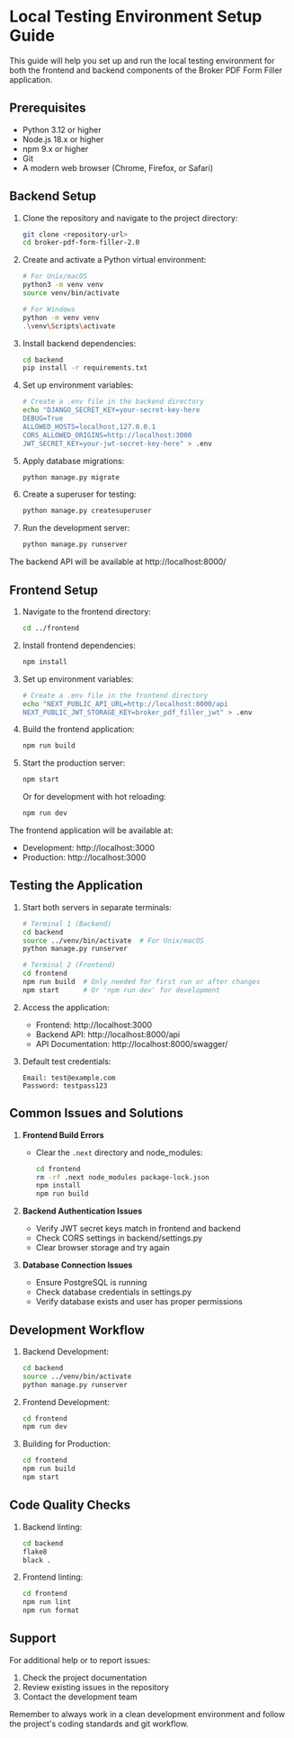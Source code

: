 # Local Testing Environment Setup Guide

This guide will help you set up and run the local testing environment for both the frontend and backend components of the Broker PDF Form Filler application.

## Prerequisites

- Python 3.12 or higher
- Node.js 18.x or higher
- npm 9.x or higher
- Git
- A modern web browser (Chrome, Firefox, or Safari)

## Backend Setup

1. Clone the repository and navigate to the project directory:
   ```bash
   git clone <repository-url>
   cd broker-pdf-form-filler-2.0
   ```

2. Create and activate a Python virtual environment:
   ```bash
   # For Unix/macOS
   python3 -m venv venv
   source venv/bin/activate

   # For Windows
   python -m venv venv
   .\venv\Scripts\activate
   ```

3. Install backend dependencies:
   ```bash
   cd backend
   pip install -r requirements.txt
   ```

4. Set up environment variables:
   ```bash
   # Create a .env file in the backend directory
   echo "DJANGO_SECRET_KEY=your-secret-key-here
   DEBUG=True
   ALLOWED_HOSTS=localhost,127.0.0.1
   CORS_ALLOWED_ORIGINS=http://localhost:3000
   JWT_SECRET_KEY=your-jwt-secret-key-here" > .env
   ```

5. Apply database migrations:
   ```bash
   python manage.py migrate
   ```

6. Create a superuser for testing:
   ```bash
   python manage.py createsuperuser
   ```

7. Run the development server:
   ```bash
   python manage.py runserver
   ```

The backend API will be available at http://localhost:8000/

## Frontend Setup

1. Navigate to the frontend directory:
   ```bash
   cd ../frontend
   ```

2. Install frontend dependencies:
   ```bash
   npm install
   ```

3. Set up environment variables:
   ```bash
   # Create a .env file in the frontend directory
   echo "NEXT_PUBLIC_API_URL=http://localhost:8000/api
   NEXT_PUBLIC_JWT_STORAGE_KEY=broker_pdf_filler_jwt" > .env
   ```

4. Build the frontend application:
   ```bash
   npm run build
   ```

5. Start the production server:
   ```bash
   npm start
   ```

   Or for development with hot reloading:
   ```bash
   npm run dev
   ```

The frontend application will be available at:
- Development: http://localhost:3000
- Production: http://localhost:3000

## Testing the Application

1. Start both servers in separate terminals:
   ```bash
   # Terminal 1 (Backend)
   cd backend
   source ../venv/bin/activate  # For Unix/macOS
   python manage.py runserver

   # Terminal 2 (Frontend)
   cd frontend
   npm run build  # Only needed for first run or after changes
   npm start      # Or 'npm run dev' for development
   ```

2. Access the application:
   - Frontend: http://localhost:3000
   - Backend API: http://localhost:8000/api
   - API Documentation: http://localhost:8000/swagger/

3. Default test credentials:
   ```
   Email: test@example.com
   Password: testpass123
   ```

## Common Issues and Solutions

1. **Frontend Build Errors**
   - Clear the `.next` directory and node_modules:
     ```bash
     cd frontend
     rm -rf .next node_modules package-lock.json
     npm install
     npm run build
     ```

2. **Backend Authentication Issues**
   - Verify JWT secret keys match in frontend and backend
   - Check CORS settings in backend/settings.py
   - Clear browser storage and try again

3. **Database Connection Issues**
   - Ensure PostgreSQL is running
   - Check database credentials in settings.py
   - Verify database exists and user has proper permissions

## Development Workflow

1. Backend Development:
   ```bash
   cd backend
   source ../venv/bin/activate
   python manage.py runserver
   ```

2. Frontend Development:
   ```bash
   cd frontend
   npm run dev
   ```

3. Building for Production:
   ```bash
   cd frontend
   npm run build
   npm start
   ```

## Code Quality Checks

1. Backend linting:
   ```bash
   cd backend
   flake8
   black .
   ```

2. Frontend linting:
   ```bash
   cd frontend
   npm run lint
   npm run format
   ```

## Support

For additional help or to report issues:
1. Check the project documentation
2. Review existing issues in the repository
3. Contact the development team

Remember to always work in a clean development environment and follow the project's coding standards and git workflow. 